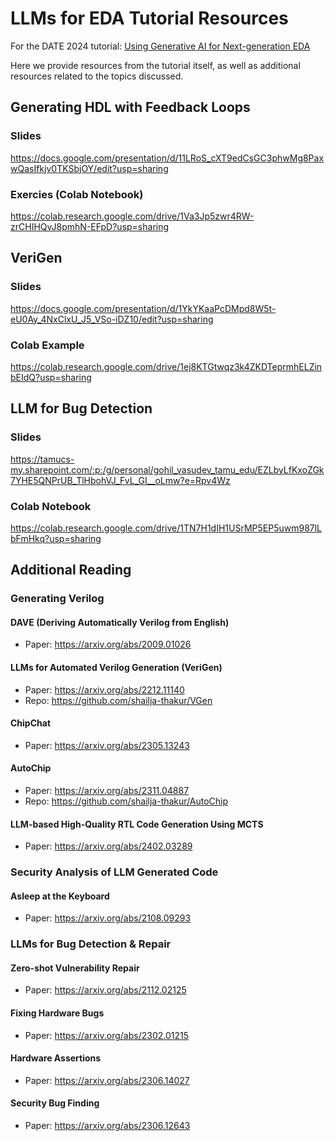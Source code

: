 # LLMs for EDA Tutorial Resources
For the DATE 2024 tutorial: [Using Generative AI for Next-generation EDA](https://www.date-conference.com/embedded-tutorial/et01)

Here we provide resources from the tutorial itself, as well as additional resources related to the topics discussed.

## Generating HDL with Feedback Loops
### Slides
https://docs.google.com/presentation/d/11LRoS_cXT9edCsGC3phwMg8PaxwQasIfkjv0TKSbjOY/edit?usp=sharing

### Exercies (Colab Notebook)
https://colab.research.google.com/drive/1Va3Jp5zwr4RW-zrCHIHQvJ8pmhN-EFpD?usp=sharing

## VeriGen

### Slides
https://docs.google.com/presentation/d/1YkYKaaPcDMpd8W5t-eU0Ay_4NxClxU_J5_VSo-iDZ10/edit?usp=sharing

### Colab Example
https://colab.research.google.com/drive/1ej8KTGtwqz3k4ZKDTeprmhELZinbEIdQ?usp=sharing

## LLM for Bug Detection

### Slides
https://tamucs-my.sharepoint.com/:p:/g/personal/gohil_vasudev_tamu_edu/EZLbyLfKxoZGk7YHE5QNPrUB_TlHbohVJ_FvL_GI__oLmw?e=Rpv4Wz

### Colab Notebook
https://colab.research.google.com/drive/1TN7H1dIH1USrMP5EP5uwm987lLbFmHkq?usp=sharing

## Additional Reading
### Generating Verilog
#### DAVE (Deriving Automatically Verilog from English)
- Paper: https://arxiv.org/abs/2009.01026
#### LLMs for Automated Verilog Generation (VeriGen)
- Paper: https://arxiv.org/abs/2212.11140
- Repo: https://github.com/shailja-thakur/VGen
#### ChipChat
- Paper: https://arxiv.org/abs/2305.13243
#### AutoChip
- Paper: https://arxiv.org/abs/2311.04887
- Repo: https://github.com/shailja-thakur/AutoChip
#### LLM-based High-Quality RTL Code Generation Using MCTS
- Paper: https://arxiv.org/abs/2402.03289
### Security Analysis of LLM Generated Code
#### Asleep at the Keyboard
- Paper: https://arxiv.org/abs/2108.09293
### LLMs for Bug Detection & Repair
#### Zero-shot Vulnerability Repair
- Paper: https://arxiv.org/abs/2112.02125
#### Fixing Hardware Bugs
- Paper: https://arxiv.org/abs/2302.01215
#### Hardware Assertions
- Paper: https://arxiv.org/abs/2306.14027
#### Security Bug Finding
- Paper: https://arxiv.org/abs/2306.12643
